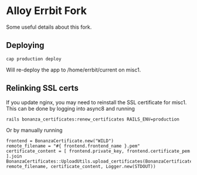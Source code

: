 # Alloy Errbit Fork

Some useful details about this fork. 

## Deploying

```
cap production deploy
``` 

Will re-deploy the app to /home/errbit/current on misc1.

## Relinking SSL certs

If you update nginx, you may need to reinstall the SSL certificate for misc1. This can be done by logging into async8
and running 

```
rails bonanza_certificates:renew_certificates RAILS_ENV=production
``` 

Or by manually running 

```
frontend = BonanzaCertificate.new("WILD")
remote_filename = "#{ frontend.frontend_name }.pem"
certificate_content = [ frontend.private_key, frontend.certificate_pem ].join
BonanzaCertificates::UploadUtils.upload_certificates(BonanzaCertificate::OTHER_SERVERS, remote_filename, certificate_content, Logger.new(STDOUT))
```